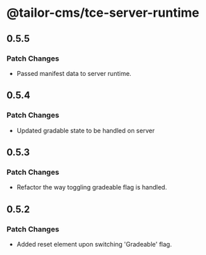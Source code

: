 # @tailor-cms/tce-server-runtime

## 0.5.5

### Patch Changes

- Passed manifest data to server runtime.

## 0.5.4

### Patch Changes

- Updated gradable state to be handled on server

## 0.5.3

### Patch Changes

- Refactor the way toggling gradeable flag is handled.

## 0.5.2

### Patch Changes

- Added reset element upon switching 'Gradeable' flag.
